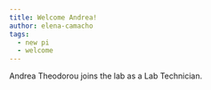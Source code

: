 ```yaml
---
title: Welcome Andrea!
author: elena-camacho
tags:
  - new pi
  - welcome
---
```


Andrea Theodorou joins the lab as a Lab Technician.



